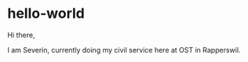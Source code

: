 # hello-world

Hi there,

I am Severin, currently doing my civil service here at OST in Rapperswil. 
